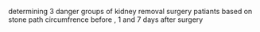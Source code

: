 determining 3 danger groups of kidney removal surgery patiants based on stone path circumfrence before , 1 and 7 days after surgery
